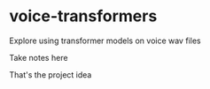 # voice-transformers
Explore using transformer models on voice wav files

Take notes here

That's the project idea
